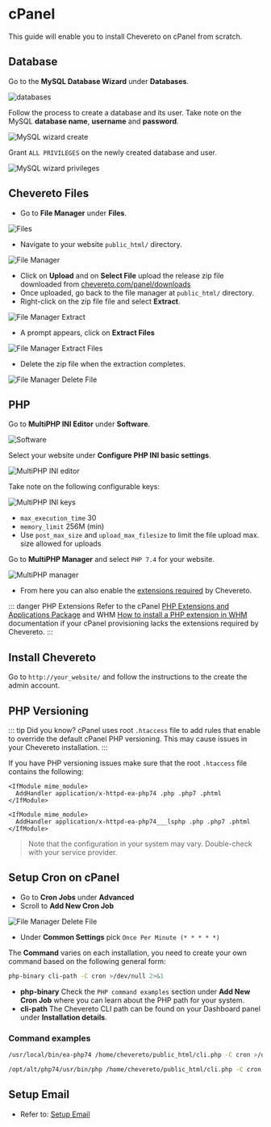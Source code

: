 # cPanel

This guide will enable you to install Chevereto on cPanel from scratch.

## Database

Go to the **MySQL Database Wizard** under **Databases**.

![databases](/screen/cpanel/databases.png)

Follow the process to create a database and its user. Take note on the MySQL **database name**, **username** and **password**.

![MySQL wizard create](/screen/cpanel/mysql-wizard-create-database.png)

Grant `ALL PRIVILEGES` on the newly created database and user.

![MySQL wizard privileges](/screen/cpanel/mysql-wizard-privileges.png)

## Chevereto Files

- Go to **File Manager** under **Files**.

![Files](/screen/cpanel/files.png)

- Navigate to your website `public_html/` directory.

![File Manager](/screen/cpanel/file-manager.png)

- Click on **Upload** and on **Select File** upload the release zip file downloaded from [chevereto.com/panel/downloads](https://chevereto.com/panel/downloads)
- Once uploaded, go back to the file manager at `public_html/` directory.
- Right-click on the zip file file and select **Extract**.

![File Manager Extract](/screen/cpanel/file-manager-extract.png)

- A prompt appears, click on **Extract Files**

![File Manager Extract Files](/screen/cpanel/file-manager-extract-files.png)

- Delete the zip file when the extraction completes.

![File Manager Delete File](/screen/cpanel/file-manager-delete-file.png)

## PHP

Go to **MultiPHP INI Editor** under **Software**.

![Software](/screen/cpanel/software.png)

Select your website under **Configure PHP INI basic settings**.

![MultiPHP INI editor](/screen/cpanel/mutliphp-ini-editor.png)

Take note on the following configurable keys:

![MultiPHP INI keys](/screen/cpanel/multiphp-ini-keys.png)

- `max_execution_time` 30
- `memory_limit` 256M (min)
- Use `post_max_size` and `upload_max_filesize` to limit the file upload max. size allowed for uploads

Go to **MultiPHP Manager** and select `PHP 7.4` for your website.

![MultiPHP manager](/screen/cpanel/multiphp-manager.png)

- From here you can also enable the [extensions required](requirements.md#php-extensions) by Chevereto.

::: danger PHP Extensions
Refer to the cPanel [PHP Extensions and Applications Package](https://docs.cpanel.net/whm/software/php-extensions-and-applications-package/) and WHM [How to install a PHP extension in WHM](https://support.cpanel.net/hc/en-us/articles/360050971633) documentation if your cPanel provisioning lacks the extensions required by Chevereto.
:::

## Install Chevereto

Go to `http://your_website/` and follow the instructions to the create the admin account.

## PHP Versioning

::: tip Did you know?
cPanel uses root `.htaccess` file to add rules that enable to override the default cPanel PHP versioning. This may cause issues in your Chevereto installation.
:::

If you have PHP versioning issues make sure that the root `.htaccess` file contains the following:

<CodeGroup>
<CodeGroupItem title="Apache">

```apacheconf
<IfModule mime_module>
  AddHandler application/x-httpd-ea-php74 .php .php7 .phtml
</IfModule>
```

</CodeGroupItem>

<CodeGroupItem title="LiteSpeed">

```apacheconf
<IfModule mime_module>
  AddHandler application/x-httpd-ea-php74___lsphp .php .php7 .phtml
</IfModule>
```

</CodeGroupItem>
</CodeGroup>

> Note that the configuration in your system may vary. Double-check with your service provider.

## Setup Cron on cPanel

- Go to **Cron Jobs** under **Advanced**
- Scroll to **Add New Cron Job**

![File Manager Delete File](/screen/cpanel/cronjob.png)

- Under **Common Settings** pick `Once Per Minute (* * * * *)`

The **Command** varies on each installation, you need to create your own command based on the following general form:

```sh
php-binary cli-path -C cron >/dev/null 2>&1
```

- **php-binary** Check the `PHP command examples` section under **Add New Cron Job** where you can learn about the PHP path for your system.
- **cli-path** The Chevereto CLI path can be found on your Dashboard panel under **Installation details**.

### Command examples

<CodeGroup>
<CodeGroupItem title="General">

```sh
/usr/local/bin/ea-php74 /home/chevereto/public_html/cli.php -C cron >/dev/null 2>&1
```

</CodeGroupItem>

<CodeGroupItem title="CloudLinux">

```sh
/opt/alt/php74/usr/bin/php /home/chevereto/public_html/cli.php -C cron >/dev/null 2>&1
```

</CodeGroupItem>
</CodeGroup>

## Setup Email

- Refer to: [Setup Email](../../manual/first-steps/setup-email.md)
